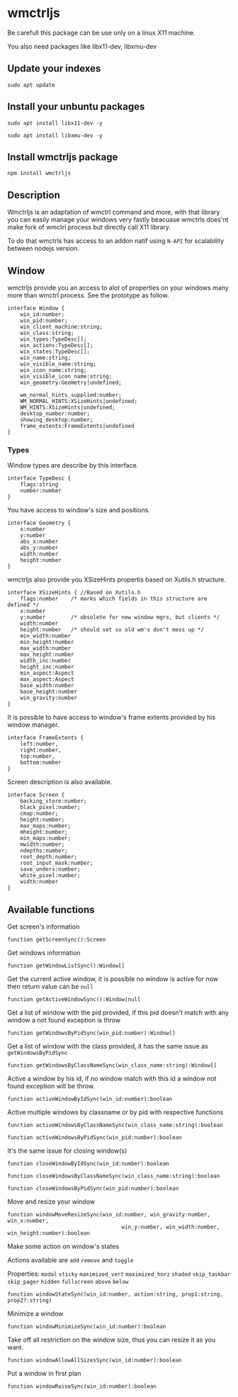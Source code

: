 # wmctrljs

Be carefull this package can be use only on a linux X11 machine.

You also need packages like libx11-dev, libxmu-dev

## Update your indexes
`sudo apt update`

## Install your unbuntu packages
`sudo apt install libx11-dev -y`

`sudo apt install libxmu-dev -y`

## Install wmctrljs package

`npm install wmctrljs`

## Description
Wmctrljs is an adaptation of wmctrl command and more, with that library you can easily manage your windows very fastly beacuase wmctrls does'nt make fork of wmctrl process but directly call X11 library.

To do that wmctrls has access to an addon natif using `N-API` for scalability between nodejs version.


## Window

wmctrljs provide you an access to alot of properties on your windows many more than wmctrl process.
See the prototype as follow.
```TS
interface Window {
    win_id:number;
    win_pid:number;
    win_client_machine:string;
    win_class:string;
    win_types:TypeDesc[];
    win_actions:TypeDesc[];
    win_states:TypeDesc[];
    win_name:string;
    win_visible_name:string;
    win_icon_name:string;
    win_visible_icon_name:string;
    win_geometry:Geometry|undefined;

    wm_normal_hints_supplied:number;
    WM_NORMAL_HINTS:XSizeHints|undefined;
    WM_HINTS:XSizeHints|undefined;
    desktop_number:number;
    showing_desktop:number;
    frame_extents:FrameExtents|undefined
}
```

### Types

Window types are describe by this interface.
```TS
interface TypeDesc {
    flags:string
    number:number
}
```

You have access to window's size and positions.
```TS
interface Geometry {
    x:number
    y:number
    abs_x:number
    abs_y:number
    width:number
    height:number
}
```
wmctrljs also provide you XSizeHints propertis based on Xutils.h structure.

```TS 
interface XSizeHints { //Based on Xutils.h
    flags:number	/* marks which fields in this structure are defined */
    x:number
    y:number		/* obsolete for new window mgrs, but clients */
    width:number
    height:number	/* should set so old wm's don't mess up */
    min_width:number
    min_height:number
    max_width:number
    max_height:number
    width_inc:number
    height_inc:number
    min_aspect:Aspect 
    max_aspect:Aspect
    base_width:number
    base_height:number
    win_gravity:number
}
```

It is possible to have access to window's frame extents provided by his window manager.

```TS
interface FrameExtents {
    left:number,
    right:number,
    top:number,
    bottom:number
}
```

Screen description is also available.
```TS
interface Screen {
    backing_store:number;
    black_pixel:number;
    cmap:number;
    height:number;
    max_maps:number;
    mheight:number;
    min_maps:number;
    mwidth:number;
    ndepths:number;
    root_depth:number;
    root_input_mask:number;
    save_unders:number;
    white_pixel:number;
    width:number
}
```

## Available functions

Get screen's information
```TS
function getScreenSync():Screen
```

Get windows information
```TS
function getWindowListSync():Window[]
```

Get the current active window, it is possible no window is active for now then return value can be `null`
```TS
function getActiveWindowSync():Window|null
```

Get a list of window with the pid provided, if this pid doesn't match with any window a not found exception is throw
```TS
function getWindowsByPidSync(win_pid:number):Window[]
```

Get a list of window with the class provided, it has the same issue as `getWindowsByPidSync`
```TS
function getWindowsByClassNameSync(win_class_name:string):Window[]
```

Active a window by his id, if no window match with this id a window not found exception will be throw.
```TS
function activeWindowByIdSync(win_id:number):boolean
```

Active multiple windows by classname or by pid with respective functions
```TS
function activeWindowsByClassNameSync(win_class_name:string):boolean

function activeWindowsByPidSync(win_pid:number):boolean
```

It's the same issue for closing window(s)
```TS
function closeWindowByIdSync(win_id:number):boolean

function closeWindowsByClassNameSync(win_class_name:string):boolean

function closeWindowsByPidSync(win_pid:number):boolean
```

Move and resize your window
```TS
function windowMoveResizeSync(win_id:number, win_gravity:number, win_x:number, 
                                    win_y:number, win_width:number, win_height:number):boolean
```

Make some action on window's states

Actions available are `add` `remove` and `toggle`

Properties: `modal`  `sticky` `maximized_vert` `maximized_horz` `shaded` `skip_taskbar` `skip_pager` `hidden` `fullscreen` `above` `below`

```TS
function windowStateSync(win_id:number, action:string, prop1:string, prop2?:string)
```

Minimize a window
```TS
function windowMinimizeSync(win_id:number):boolean
```

Take off all restriction on the window size, thus you can resize it as you want.
```TS
function windowAllowAllSizesSync(win_id:number):boolean
```

Put a window in first plan
```TS
function windowRaiseSync(win_id:number):boolean
```